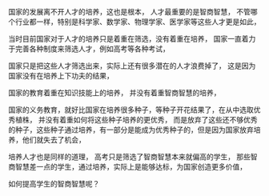 国家的发展离不开人才的培养，这也是根本，
人才最重要的是智商智慧，
不管哪个行业都一样，特别是科学家、数学家、物理学家、医学家等这些人才更是如此，

当时目前国家对于人才的培养只是着重在筛选，没有着重在培养，
国家一直着力于完善各种制度来筛选人才，例如高考等各种考试，

国家只是把这些人才筛选出来，实际上还有很多潜在的人才浪费掉了，
这是因为国家没有在培养上下功夫的结果，

国家的教育着重在知识技能上的培养，
并没有着重智商智慧的培养，

国家的义务教育，就好比国家在培养很多种子，等种子开花结果了，在从中选取优秀植株，
并没有着重如何将这些种子培养的更优秀，
而是放弃了这些还不够优秀的种子，这些种子通过培养，有一部分是能成为优秀种子的，但是因为国家放弃培养，他们就失去了机会，

培养人才也是同样的道理，
高考只是筛选了智商智慧本来就偏高的学生，
那些智商智慧差一点的学生，通过培养，实际上是能够达标，为国家创造更多价值，

如何提高学生的智商智慧呢？



